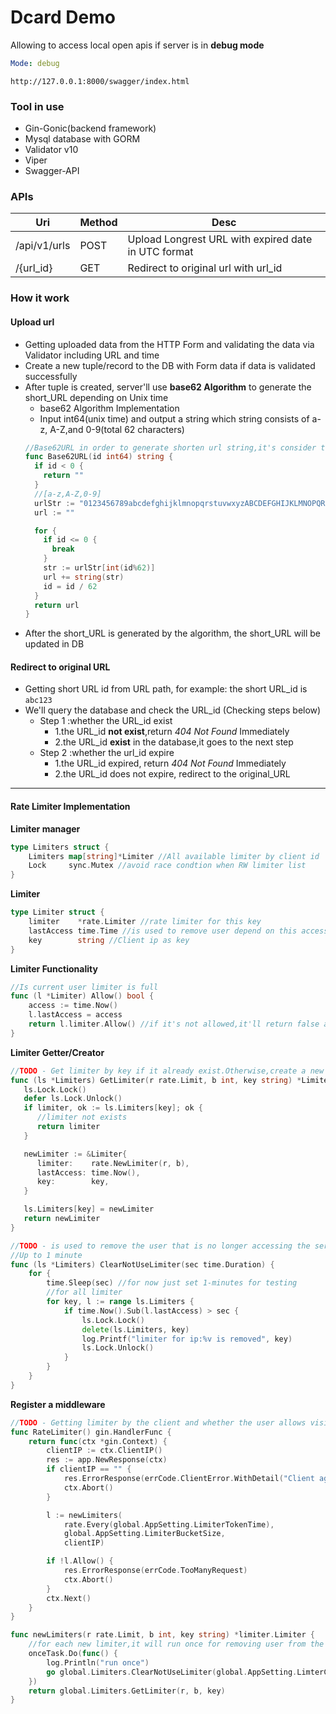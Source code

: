 # Dcard Demo
Allowing to access local open apis if server is in **debug mode**
```yaml
Mode: debug
```
```
http://127.0.0.1:8000/swagger/index.html
```
### Tool in use
* Gin-Gonic(backend framework)
* Mysql database with GORM
* Validator v10 
* Viper
* Swagger-API

### APIs
|Uri|Method|Desc|
|---|---|---|
|/api/v1/urls|POST|Upload Longrest URL with expired date in UTC format|
|/{url_id}|GET|Redirect to original url with url_id|

### How it work
#### Upload url
* Getting uploaded data from the HTTP Form and validating  the data via Validator including URL and time
* Create a new tuple/record to the DB with Form data if data is validated successfully
* After tuple is created, server'll use **base62 Algorithm** to generate the short_URL depending on Unix time
  * base62 Algorithm Implementation
  * Input int64(unix time) and output a string which string consists of a-z, A-Z,and 0-9(total 62 characters) 
  ```go
  //Base62URL in order to generate shorten url string,it's consider to use base 62 approach(6byte)
  func Base62URL(id int64) string {
    if id < 0 {
      return ""
    }
    //[a-z,A-Z,0-9]
    urlStr := "0123456789abcdefghijklmnopqrstuvwxyzABCDEFGHIJKLMNOPQRSTUVWXYZ" //total 62 character
    url := ""
  
    for {
      if id <= 0 {
        break
      }
      str := urlStr[int(id%62)]
      url += string(str)
      id = id / 62
    }
    return url
  }
  ```
* After the short_URL is generated by the algorithm, the short_URL will be updated in DB

#### Redirect to original URL
* Getting short URL id from URL path, for example: the short URL_id is `abc123`
* We'll query the database and check the URL_id (Checking steps below)
  * Step 1 :whether the URL_id exist
    * 1.the URL_id **not exist**,return *404 Not Found* Immediately
    * 2.the URL_id **exist** in the database,it goes to the next step
  * Step 2 :whether the url_id expire
    * 1.the URL_id expired, return *404 Not Found* Immediately
    * 2.the URL_id does not expire, redirect to the original_URL

---

#### Rate Limiter Implementation

**Limiter manager**

```go
type Limiters struct {
	Limiters map[string]*Limiter //All available limiter by client id
	Lock     sync.Mutex //avoid race condtion when RW limiter list
}
```

**Limiter**

```go
type Limiter struct {
	limiter    *rate.Limiter //rate limiter for this key
	lastAccess time.Time //is used to remove user depend on this accessing time
	key        string //Client ip as key
}
```

**Limiter Functionality**

```go
//Is current user limiter is full
func (l *Limiter) Allow() bool {
	access := time.Now()
	l.lastAccess = access
	return l.limiter.Allow() //if it's not allowed,it'll return false and server'll return error message
}
```

**Limiter Getter/Creator**

```go
//TODO - Get limiter by key if it already exist.Otherwise,create a new one by client ip
func (ls *Limiters) GetLimiter(r rate.Limit, b int, key string) *Limiter {
   ls.Lock.Lock()
   defer ls.Lock.Unlock()
   if limiter, ok := ls.Limiters[key]; ok {
      //limiter not exists
      return limiter
   }

   newLimiter := &Limiter{
      limiter:    rate.NewLimiter(r, b),
      lastAccess: time.Now(),
      key:        key,
   }

   ls.Limiters[key] = newLimiter
   return newLimiter
}
```

```go
//TODO - is used to remove the user that is no longer accessing the server
//Up to 1 minute
func (ls *Limiters) ClearNotUseLimiter(sec time.Duration) {
	for {
		time.Sleep(sec) //for now just set 1-minutes for testing
		//for all limiter
		for key, l := range ls.Limiters {
			if time.Now().Sub(l.lastAccess) > sec {
				ls.Lock.Lock()
				delete(ls.Limiters, key)
				log.Printf("limiter for ip:%v is removed", key)
				ls.Lock.Unlock()
			}
		}
	}
}
```

**Register a middleware**

```go
//TODO - Getting limiter by the client and whether the user allows visiting the server
func RateLimiter() gin.HandlerFunc {
	return func(ctx *gin.Context) {
		clientIP := ctx.ClientIP()
		res := app.NewResponse(ctx)
		if clientIP == "" {
			res.ErrorResponse(errCode.ClientError.WithDetail("Client agent info not found or error"))
			ctx.Abort()
		}

		l := newLimiters(
			rate.Every(global.AppSetting.LimiterTokenTime),
			global.AppSetting.LimiterBucketSize,
			clientIP)

		if !l.Allow() {
			res.ErrorResponse(errCode.TooManyRequest)
			ctx.Abort()
		}
		ctx.Next()
	}
}
```

```go
func newLimiters(r rate.Limit, b int, key string) *limiter.Limiter {
    //for each new limiter,it will run once for removing user from the list
	onceTask.Do(func() { 
		log.Println("run once")
		go global.Limiters.ClearNotUseLimiter(global.AppSetting.LimterClearTime)
	})
	return global.Limiters.GetLimiter(r, b, key)
}

```

